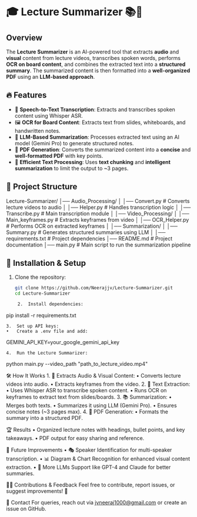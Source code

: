 # 🎓 Lecture Summarizer 📚🎤

## Overview
The **Lecture Summarizer** is an AI-powered tool that extracts **audio** and **visual** content from lecture videos, transcribes spoken words, performs **OCR on board content**, and combines the extracted text into a **structured summary**. The summarized content is then formatted into a **well-organized PDF** using an **LLM-based approach**.

## 🔥 Features
- 🎤 **Speech-to-Text Transcription**: Extracts and transcribes spoken content using Whisper ASR.
- 🖼️ **OCR for Board Content**: Extracts text from slides, whiteboards, and handwritten notes.
- 🤖 **LLM-Based Summarization**: Processes extracted text using an AI model (Gemini Pro) to generate structured notes.
- 📄 **PDF Generation**: Converts the summarized content into a **concise** and **well-formatted PDF** with key points.
- 🎯 **Efficient Text Processing**: Uses **text chunking** and **intelligent summarization** to limit the output to ~3 pages.

## 📂 Project Structure

Lecture-Summarizer/
│── Audio_Processing/
│   │── Convert.py  # Converts lecture videos to audio
│   │── Helper.py   # Handles transcription logic
│   │── Transcribe.py # Main transcription module
│
│── Video_Processing/
│   │── Main_keyframes.py  # Extracts keyframes from video
│   │── OCR_Helper.py      # Performs OCR on extracted keyframes
│
│── Summarization/
│   │── Summary.py  # Generates structured summaries using LLM
│
│── requirements.txt  # Project dependencies
│── README.md         # Project documentation
│── main.py           # Main script to run the summarization pipeline

## 🚀 Installation & Setup
1. Clone the repository:
   ```sh
   git clone https://github.com/Neerajjv/Lecture-Summarizer.git
   cd Lecture-Summarizer

	2.	Install dependencies:

pip install -r requirements.txt


	3.	Set up API keys:
	•	Create a .env file and add:

GEMINI_API_KEY=your_google_gemini_api_key


	4.	Run the Lecture Summarizer:

python main.py --video_path "path_to_lecture_video.mp4"



🛠️ How It Works
	1.	🎥 Extracts Audio & Visual Content:
	•	Converts lecture videos into audio.
	•	Extracts keyframes from the video.
	2.	📝 Text Extraction:
	•	Uses Whisper ASR to transcribe spoken content.
	•	Runs OCR on keyframes to extract text from slides/boards.
	3.	📚 Summarization:
	•	Merges both texts.
	•	Summarizes it using LLM (Gemini Pro).
	•	Ensures concise notes (~3 pages max).
	4.	📄 PDF Generation:
	•	Formats the summary into a structured PDF.

🏆 Results
	•	Organized lecture notes with headings, bullet points, and key takeaways.
	•	PDF output for easy sharing and reference.

📝 Future Improvements
	•	🎭 Speaker Identification for multi-speaker transcription.
	•	📊 Diagram & Chart Recognition for enhanced visual content extraction.
	•	🧠 More LLMs Support like GPT-4 and Claude for better summaries.

👨‍💻 Contributions & Feedback
Feel free to contribute, report issues, or suggest improvements! 🚀

📧 Contact
For queries, reach out via jvneeraj1000@gmail.com or create an issue on GitHub.
